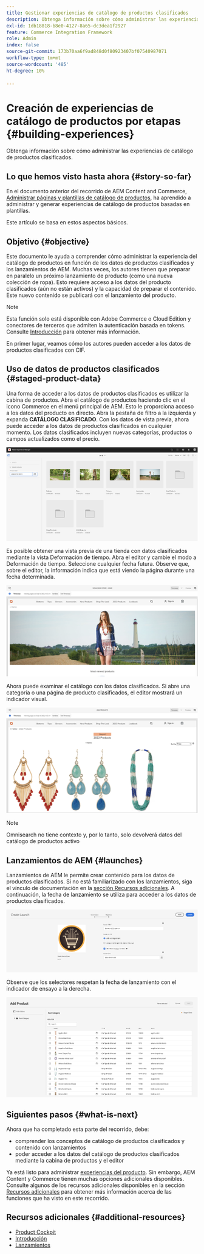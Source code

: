 ```yaml
---
title: Gestionar experiencias de catálogo de productos clasificados
description: Obtenga información sobre cómo administrar las experiencias de catálogo de productos clasificados.
exl-id: 1db18818-b8e0-4127-8a65-dc3dea1f2927
feature: Commerce Integration Framework
role: Admin
index: false
source-git-commit: 173b70aa6f9ad848d0f80923407bf07540987071
workflow-type: tm+mt
source-wordcount: '485'
ht-degree: 10%

---
```


# Creación de experiencias de catálogo de productos por etapas {#building-experiences}

Obtenga información sobre cómo administrar las experiencias de catálogo de productos clasificados.

## Lo que hemos visto hasta ahora {#story-so-far}

En el documento anterior del recorrido de AEM Content and Commerce, [Administrar páginas y plantillas de catálogo de productos](catalog-templates.md), ha aprendido a administrar y generar experiencias de catálogo de productos basadas en plantillas.

Este artículo se basa en estos aspectos básicos.

## Objetivo {#objective}

Este documento le ayuda a comprender cómo administrar la experiencia del catálogo de productos en función de los datos de productos clasificados y los lanzamientos de AEM. Muchas veces, los autores tienen que preparar en paralelo un próximo lanzamiento de producto (como una nueva colección de ropa). Esto requiere acceso a los datos del producto clasificados (aún no están activos) y la capacidad de preparar el contenido. Este nuevo contenido se publicará con el lanzamiento del producto.

>[!NOTE]
>
>Esta función solo está disponible con Adobe Commerce o Cloud Edition y conectores de terceros que admiten la autenticación basada en tokens. Consulte [Introducción](https://experienceleague.adobe.com/docs/experience-manager-cloud-service/content-and-commerce/storefront/getting-started.html?lang=es) para obtener más información.

En primer lugar, veamos cómo los autores pueden acceder a los datos de productos clasificados con CIF.

## Uso de datos de productos clasificados {#staged-product-data}

Una forma de acceder a los datos de productos clasificados es utilizar la cabina de productos. Abra el catálogo de productos haciendo clic en el icono Commerce en el menú principal de AEM. Esto le proporciona acceso a los datos del producto en directo. Abra la pestaña de filtro a la izquierda y expanda **CATÁLOGO CLASIFICADO**. Con los datos de vista previa, ahora puede acceder a los datos de productos clasificados en cualquier momento. Los datos clasificados incluyen nuevas categorías, productos o campos actualizados como el precio.

![cabina de pilotaje](assets/staged-cockpit.png)

Es posible obtener una vista previa de una tienda con datos clasificados mediante la vista Deformación de tiempo. Abra el editor y cambie el modo a Deformación de tiempo. Seleccione cualquier fecha futura. Observe que, sobre el editor, la información indica que está viendo la página durante una fecha determinada.

![deformación de tiempo de ensayo](assets/staged-timewarp.png)

Ahora puede examinar el catálogo con los datos clasificados. Si abre una categoría o una página de producto clasificados, el editor mostrará un indicador visual.

![plp de fase](assets/staged-plp.png)

>[!NOTE]
>
>Omnisearch no tiene contexto y, por lo tanto, solo devolverá datos del catálogo de productos activo

## Lanzamientos de AEM {#launches}

Lanzamientos de AEM le permite crear contenido para los datos de productos clasificados. Si no está familiarizado con los lanzamientos, siga el vínculo de documentación en la [sección Recursos adicionales](#additional-resources). A continuación, la fecha de lanzamiento se utiliza para acceder a los datos de productos clasificados.

![lanzamiento de fase](assets/staged-launch.png)

Observe que los selectores respetan la fecha de lanzamiento con el indicador de ensayo a la derecha.

![selector de etapas](assets/staged-picker.png)

## Siguientes pasos {#what-is-next}

Ahora que ha completado esta parte del recorrido, debe:

* comprender los conceptos de catálogo de productos clasificados y contenido con lanzamientos
* poder acceder a los datos del catálogo de productos clasificados mediante la cabina de productos y el editor

Ya está listo para administrar [experiencias del producto](product-experience-management.md). Sin embargo, AEM Content y Commerce tienen muchas opciones adicionales disponibles. Consulte algunos de los recursos adicionales disponibles en la sección [Recursos adicionales](#additional-resources) para obtener más información acerca de las funciones que ha visto en este recorrido.

## Recursos adicionales {#additional-resources}

* [Product Cockpit](/help/commerce-cloud/authoring/product-cockpit.md)
* [Introducción](/help/commerce-cloud/getting-started.md)
* [Lanzamientos](/help/sites-cloud/authoring/launches/overview.md)
